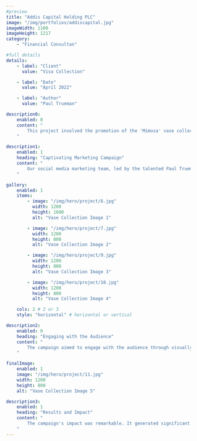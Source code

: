 ```yaml
---
#preview
title: "Addis Capital Holding PLC"
image: "/img/portfolios/addiscapital.jpg"
imageWidth: 1100
imageHeight: 1217
category: 
    - "Financial Consultan"

#full details
details:
    - label: "Client"
      value: "Visa Collection"

    - label: "Date"
      value: "April 2022"

    - label: "Author"
      value: "Paul Trueman"

description0:
    enabled: 0
    content: "
        This project involved the promotion of the 'Mimosa' vase collection on Envato Market, a leading online marketplace. The challenge was to create a compelling social media marketing campaign that would attract attention to these exquisite vases.
    "

description1:
    enabled: 1
    heading: "Captivating Marketing Campaign"
    content: "
        Our social media marketing team, led by the talented Paul Trueman, crafted a captivating marketing campaign. It focused on highlighting the beauty and uniqueness of the 'Mimosa' vase collection to entice potential buyers.
    "

gallery: 
    enabled: 1
    items:
        - image: "/img/hero/project/6.jpg"
          width: 1200
          height: 1600
          alt: "Vase Collection Image 1"

        - image: "/img/hero/project/7.jpg"
          width: 1200
          height: 800
          alt: "Vase Collection Image 2"

        - image: "/img/hero/project/9.jpg"
          width: 1200
          height: 800
          alt: "Vase Collection Image 3"

        - image: "/img/hero/project/10.jpg"
          width: 1200
          height: 800
          alt: "Vase Collection Image 4"

    cols: 2 # 2 or 3
    style: "horizontal" # horizontal or vertical

description2:
    enabled: 0
    heading: "Engaging with the Audience"
    content: "
        The campaign aimed to engage with the audience through visually appealing content. Each image showcased the vases' intricate designs and unique features, sparking curiosity and interest.
    "

finalImage:
    enabled: 1
    image: "/img/hero/project/11.jpg"
    width: 1200
    height: 800
    alt: "Vase Collection Image 5"

description3:
    enabled: 1
    heading: "Results and Impact"
    content: "
        The campaign's impact was remarkable. It generated significant buzz on social media, resulting in increased engagement and inquiries about the 'Mimosa' vase collection. It's a testament to the power of effective social media marketing.
    "
---
```

